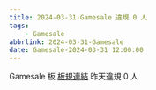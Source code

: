 ```yaml
---
title: 2024-03-31-Gamesale 違規 0 人
tags:
    - Gamesale
abbrlink: 2024-03-31-Gamesale
date: Gamesale-2024-03-31 12:00:00
---
```

Gamesale 板 [板規連結](https://www.ptt.cc/bbs/Gossiping/M.1637425085.A.07D.html)
昨天違規 0 人
